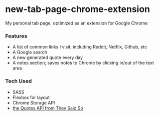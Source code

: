 # new-tab-page-chrome-extension
My personal tab page, optimized as an extension for Google Chrome

### Features
- A list of common links I visit, including Reddit, Netflix, Github, etc
- A Google search
- A new generated quote every day
- A notes section; saves notes to Chrome by clicking in/out of the text area

### Tech Used
- SASS
- Flexbox for layout
- Chrome Storage API
- [the Quotes API from They Said So](https://theysaidso.com/api/)
